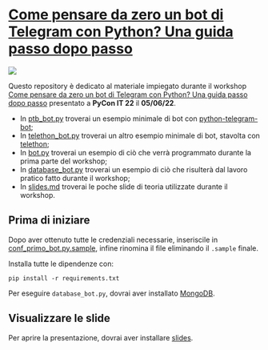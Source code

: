 # [Come pensare da zero un bot di Telegram con Python? Una guida passo dopo passo](https://pycon.it/en/submission/epxq)

![](https://i.imgur.com/pNgvbbW.png)

Questo repository è dedicato al materiale impiegato durante il workshop
[Come pensare da zero un bot di Telegram con Python? Una guida passo dopo passo](https://pycon.it/en/submission/epxq)
presentato a **PyCon IT 22** il **05/06/22**.

  - In [ptb_bot.py](ptb_bot.py) troverai un esempio minimale di bot con [python-telegram-bot](https://pypi.org/project/python-telegram-bot);
  - In [telethon_bot.py](telethon_bot.py) troverai un altro esempio minimale di bot, stavolta con [telethon](https://pypi.org/project/telethon);
  - In [bot.py](bot.py) troverai un esempio di ciò che verrà programmato durante la prima parte del workshop;
  - In [database_bot.py](database_bot.py) troverai un esempio di ciò che risulterà dal lavoro pratico fatto durante il workshop;
  - In [slides.md](slides.md) troverai le poche slide di teoria utilizzate durante il workshop.

## Prima di iniziare

Dopo aver ottenuto tutte le credenziali necessarie, inseriscile in [conf_primo_bot.py.sample](conf_primo_bot.py.sample), infine
rinomina il file eliminando il `.sample` finale.

Installa tutte le dipendenze con:

```pip install -r requirements.txt```

Per eseguire ```database_bot.py```, dovrai aver installato [MongoDB](https://www.mongodb.com/try/download/community).

## Visualizzare le slide

Per aprire la presentazione, dovrai aver installare [slides](https://github.com/maaslalani/slides).
